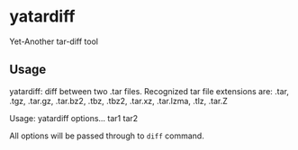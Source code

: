 # yatardiff
Yet-Another tar-diff tool

## Usage

yatardiff: diff between two .tar files.
Recognized tar file extensions are: .tar, .tgz, .tar.gz, .tar.bz2, .tbz, .tbz2, .tar.xz, .tar.lzma, .tlz, .tar.Z

Usage:
  yatardiff options... tar1 tar2

All options will be passed through to `diff` command.

